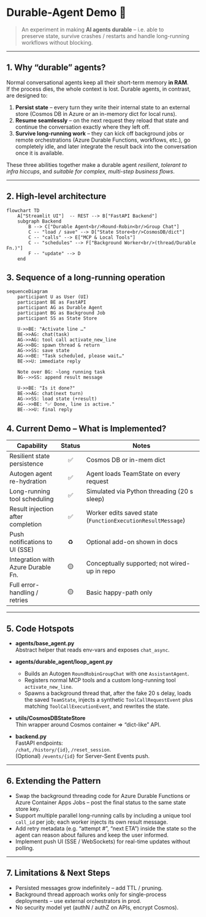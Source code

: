 # Durable-Agent Demo 🚀  
  
> An experiment in making **AI agents durable** – i.e. able to  
> preserve state, survive crashes / restarts and handle long-running  
> workflows without blocking.  
  
---  
  
## 1.  Why “durable” agents?  
  
Normal conversational agents keep all their short-term memory **in RAM**.  
If the process dies, the whole context is lost.  Durable agents, in contrast, are designed to:  
  
1. **Persist state** – every turn they write their internal state to an external store (Cosmos DB in Azure or an in-memory dict for local runs).  
2. **Resume seamlessly** – on the next request they reload that state and continue the conversation exactly where they left off.  
3. **Survive long-running work** – they can kick off background jobs or remote orchestrations (Azure Durable Functions, workflows, etc.), go completely idle, and later integrate the result back into the conversation once it is available.  
  
These three abilities together make a durable agent *resilient*, *tolerant to infra hiccups*, and *suitable for complex, multi-step business flows*.  
  
---  
  
## 2.  High-level architecture  
  
```mermaid  
flowchart TD  
    A["Streamlit UI"]  -- REST --> B["FastAPI Backend"]  
    subgraph Backend  
        B --> C["Durable Agent<br/>Round-Robin<br/>Group Chat"]  
        C -- "load / save" --> D["State Store<br/>CosmosDB/dict"]  
        C -- "calls" --> E["MCP & Local Tools"]  
        C -- "schedules" --> F["Background Worker<br/>(thread/Durable Fn.)"]  
        F -- "update" --> D  
    end  
```

## 3. Sequence of a long-running operation
```mermaid
sequenceDiagram  
    participant U as User (UI)  
    participant BE as FastAPI  
    participant AG as Durable Agent  
    participant BG as Background Job  
    participant SS as State Store  
  
    U->>BE: "Activate line …"  
    BE->>AG: chat(task)  
    AG->>AG: tool call activate_new_line  
    AG->>BG: spawn thread & return  
    AG->>SS: save state  
    AG->>BE: "Task scheduled, please wait…"  
    BE->>U: immediate reply  
  
    Note over BG: ~long running task  
    BG-->>SS: append result message  
  
    U->>BE: "Is it done?"  
    BE->>AG: chat(next turn)  
    AG->>SS: load state (+result)  
    AG-->>BE: "✅ Done, line is active."  
    BE-->>U: final reply      
```
## 4. Current Demo – What is Implemented?  
  
| Capability                           | Status | Notes                                                                                                  |  
|---------------------------------------|:------:|--------------------------------------------------------------------------------------------------------|  
| Resilient state persistence           |   ✅   | Cosmos DB or in-mem dict                                                                               |  
| Autogen agent re-hydration            |   ✅   | Agent loads TeamState on every request                                                                 |  
| Long-running tool scheduling          |   ✅   | Simulated via Python threading (20 s sleep)                                                            |  
| Result injection after completion     |   ✅   | Worker edits saved state (`FunctionExecutionResultMessage`)                                            |  
| Push notifications to UI (SSE)        |   ♻️   | Optional add-on shown in docs                                                                          |  
| Integration with Azure Durable Fn.    |   🟡   | Conceptually supported; not wired-up in repo                                                           |  
| Full error-handling / retries         |   🟡   | Basic happy-path only                                                                                  |  
  
---  
  
## 5. Code Hotspots  
  
- **agents/base_agent.py**    
  Abstract helper that reads env-vars and exposes `chat_async`.  
  
- **agents/durable_agent/loop_agent.py**    
  - Builds an Autogen `RoundRobinGroupChat` with one `AssistantAgent`.  
  - Registers normal MCP tools and a custom long-running tool `activate_new_line`.  
  - Spawns a background thread that, after the fake 20 s delay, loads the saved `TeamState`, injects a synthetic `ToolCallRequestEvent` plus matching `ToolCallExecutionEvent`, and rewrites the state.  
  
- **utils/CosmosDBStateStore**    
  Thin wrapper around Cosmos container ⇒ “dict-like” API.  
  
- **backend.py**    
  FastAPI endpoints:    
  `/chat`, `/history/{id}`, `/reset_session`.    
  (Optional) `/events/{id}` for Server-Sent Events push.  
  
---  
  
## 6. Extending the Pattern  
  
- Swap the background threading code for Azure Durable Functions or Azure Container Apps Jobs – post the final status to the same state store key.  
- Support multiple parallel long-running calls by including a unique tool `call_id` per job; each worker injects its own result message.  
- Add retry metadata (e.g. “attempt #”, “next ETA”) inside the state so the agent can reason about failures and keep the user informed.  
- Implement push UI (SSE / WebSockets) for real-time updates without polling.  
  
---  
  
## 7. Limitations & Next Steps  
  
- Persisted messages grow indefinitely – add TTL / pruning.  
- Background thread approach works only for single-process deployments – use external orchestrators in prod.  
- No security model yet (authN / authZ on APIs, encrypt Cosmos).  

